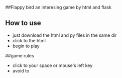 ##Flappy bird
an interesing game by html and flask

## How to use
- just download the html and py files in the same dir
- click to the html
- begin to play

##game rules
- click to your space or mouse's left key   
- avoid to 
